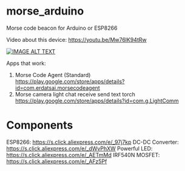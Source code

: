 # morse_arduino
Morse code beacon for Arduino or ESP8266

Video about this device: https://youtu.be/Mw76lK94tRw

[![IMAGE ALT TEXT](http://img.youtube.com/vi/Mw76lK94tRw/0.jpg)](http://www.youtube.com/watch?v=Mw76lK94tRw "Video Title")

Apps that work:
1. Morse Code Agent (Standard) https://play.google.com/store/apps/details?id=com.erdatsai.morsecodeagent
2. Morse camera light chat receive send text torch https://play.google.com/store/apps/details?id=com.g.LightComm

# Components
ESP8266: https://s.click.aliexpress.com/e/_97j7kp
DC-DC Converter: https://s.click.aliexpress.com/e/_dWvPhXW
Powerful LED: https://s.click.aliexpress.com/e/_AETmMd
IRF540N MOSFET: https://s.click.aliexpress.com/e/_AFz5Pf
